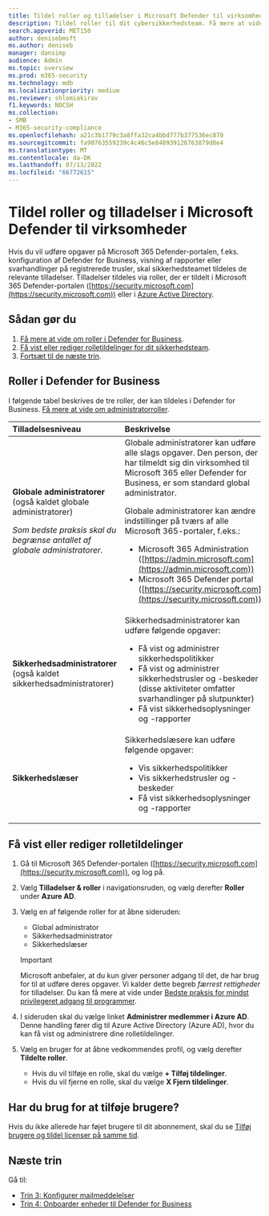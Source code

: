 ```yaml
---
title: Tildel roller og tilladelser i Microsoft Defender til virksomheder
description: Tildel roller til dit cybersikkerhedsteam. Få mere at vide om disse roller og tilladelser i Defender for Business.
search.appverid: MET150
author: denisebmsft
ms.author: deniseb
manager: dansimp
audience: Admin
ms.topic: overview
ms.prod: m365-security
ms.technology: mdb
ms.localizationpriority: medium
ms.reviewer: shlomiakirav
f1.keywords: NOCSH
ms.collection:
- SMB
- M365-security-compliance
ms.openlocfilehash: a21c3b1779c3a8ffa32ca4bbd777b377536ec870
ms.sourcegitcommit: fa90763559239c4c46c5e848939126763879d8e4
ms.translationtype: MT
ms.contentlocale: da-DK
ms.lasthandoff: 07/13/2022
ms.locfileid: "66772615"
---
```

# <a name="assign-roles-and-permissions-in-microsoft-defender-for-business"></a>Tildel roller og tilladelser i Microsoft Defender til virksomheder

Hvis du vil udføre opgaver på Microsoft 365 Defender-portalen, f.eks. konfiguration af Defender for Business, visning af rapporter eller svarhandlinger på registrerede trusler, skal sikkerhedsteamet tildeles de relevante tilladelser. Tilladelser tildeles via roller, der er tildelt i Microsoft 365 Defender-portalen ([https://security.microsoft.com](https://security.microsoft.com)) eller i [Azure Active Directory](/azure/active-directory/roles/manage-roles-portal). 

## <a name="what-to-do"></a>Sådan gør du

1. [Få mere at vide om roller i Defender for Business](#roles-in-defender-for-business).
2. [Få vist eller rediger rolletildelinger for dit sikkerhedsteam](#view-or-edit-role-assignments).
3. [Fortsæt til de næste trin](#next-steps).


## <a name="roles-in-defender-for-business"></a>Roller i Defender for Business

I følgende tabel beskrives de tre roller, der kan tildeles i Defender for Business. [Få mere at vide om administratorroller](../../admin/add-users/about-admin-roles.md).

| Tilladelsesniveau | Beskrivelse |
|:---|:---|
| **Globale administratorer** (også kaldet globale administratorer) <p> *Som bedste praksis skal du begrænse antallet af globale administratorer.* | Globale administratorer kan udføre alle slags opgaver. Den person, der har tilmeldt sig din virksomhed til Microsoft 365 eller Defender for Business, er som standard global administrator. <p> Globale administratorer kan ændre indstillinger på tværs af alle Microsoft 365-portaler, f.eks.: <ul><li>Microsoft 365 Administration ([https://admin.microsoft.com](https://admin.microsoft.com))</li><li>Microsoft 365 Defender portal ([https://security.microsoft.com](https://security.microsoft.com))</li></ul> |
| **Sikkerhedsadministratorer** (også kaldet sikkerhedsadministratorer) | Sikkerhedsadministratorer kan udføre følgende opgaver: <ul><li>Få vist og administrer sikkerhedspolitikker</li><li>Få vist og administrer sikkerhedstrusler og -beskeder (disse aktiviteter omfatter svarhandlinger på slutpunkter)</li><li>Få vist sikkerhedsoplysninger og -rapporter</li></ul> |
| **Sikkerhedslæser** | Sikkerhedslæsere kan udføre følgende opgaver:<ul><li>Vis sikkerhedspolitikker</li><li>Vis sikkerhedstrusler og -beskeder</li><li>Få vist sikkerhedsoplysninger og -rapporter</li></ul>  |


## <a name="view-or-edit-role-assignments"></a>Få vist eller rediger rolletildelinger

1. Gå til Microsoft 365 Defender-portalen ([https://security.microsoft.com](https://security.microsoft.com)), og log på.

2. Vælg **Tilladelser & roller** i navigationsruden, og vælg derefter **Roller** under **Azure AD**.

3. Vælg en af følgende roller for at åbne sideruden:

   - Global administrator
   - Sikkerhedsadministrator
   - Sikkerhedslæser

   > [!IMPORTANT]
   > Microsoft anbefaler, at du kun giver personer adgang til det, de har brug for til at udføre deres opgaver. Vi kalder dette begreb *færrest rettigheder* for tilladelser. Du kan få mere at vide under [Bedste praksis for mindst privilegeret adgang til programmer](/azure/active-directory/develop/secure-least-privileged-access). 

4. I sideruden skal du vælge linket **Administrer medlemmer i Azure AD**. Denne handling fører dig til Azure Active Directory (Azure AD), hvor du kan få vist og administrere dine rolletildelinger.

5. Vælg en bruger for at åbne vedkommendes profil, og vælg derefter **Tildelte roller**.

   - Hvis du vil tilføje en rolle, skal du vælge **+ Tilføj tildelinger**.
   - Hvis du vil fjerne en rolle, skal du vælge **X Fjern tildelinger**. 

## <a name="need-to-add-users"></a>Har du brug for at tilføje brugere?

Hvis du ikke allerede har føjet brugere til dit abonnement, skal du se [Tilføj brugere og tildel licenser på samme tid](mdb-add-users.md).

## <a name="next-steps"></a>Næste trin

Gå til:

- [Trin 3: Konfigurer mailmeddelelser](mdb-email-notifications.md)
- [Trin 4: Onboarder enheder til Defender for Business](mdb-onboard-devices.md)